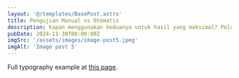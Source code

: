 ```yaml
---
layout: '@/templates/BasePost.astro'
title: Pengujian Manual vs Otomatis
description: Kapan menggunakan keduanya untuk hasil yang maksimal? Pelajari perbedaan, kelebihan, dan kapan masing-masing pendekatan dapat meningkatkan kualitas perangkat lunak Anda.
pubDate: 2024-11-30T00:00:00Z
imgSrc: '/assets/images/image-post5.jpeg'
imgAlt: 'Image post 5'
---
```


Full typography example at [this page](../sixth-post/).
